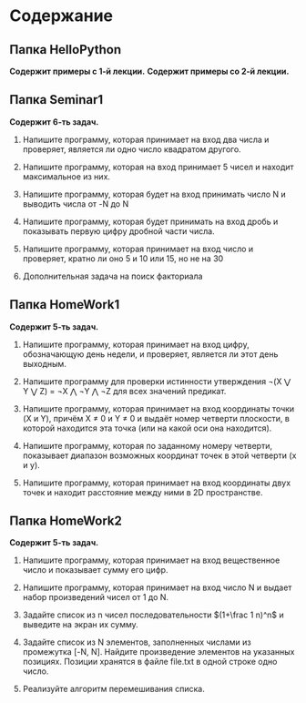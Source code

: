 # Содержание
## Папка HelloPython
**Содержит примеры с 1-й лекции.**
**Содержит примеры со 2-й лекции.**
## Папка Seminar1
**Содержит 6-ть задач.**

1. Напишите программу, которая принимает на вход два числа и проверяет, является ли одно число квадратом другого.

2. Напишите программу, которая на вход принимает 5 чисел и находит максимальное из них.

3. Напишите программу, которая будет на вход принимать число N и выводить числа от -N до N

4. Напишите программу, которая будет принимать на вход дробь и показывать первую цифру дробной части числа.

5. Напишите программу, которая принимает на вход число и проверяет, кратно ли оно 5 и 10 или 15, но не на 30

6. Дополнительная задача на поиск факториала

## Папка HomeWork1
**Содержит 5-ть задач.**

1. Напишите программу, которая принимает на вход цифру, обозначающую день недели, и проверяет, является ли этот день выходным.

2. Напишите программу для проверки истинности утверждения ¬(X ⋁ Y ⋁ Z) = ¬X ⋀ ¬Y ⋀ ¬Z для всех значений предикат.

3. Напишите программу, которая принимает на вход координаты точки (X и Y), причём X ≠ 0 и Y ≠ 0 и выдаёт номер четверти плоскости, в которой находится эта точка (или на какой оси она находится).

4. Напишите программу, которая по заданному номеру четверти, показывает диапазон возможных координат точек в этой четверти (x и y).

5. Напишите программу, которая принимает на вход координаты двух точек и находит расстояние между ними в 2D пространстве.

## Папка HomeWork2
**Содержит 5-ть задач.**

1. Напишите программу, которая принимает на вход вещественное число и показывает сумму его цифр.

2. Напишите программу, которая принимает на вход число N и выдает набор произведений чисел от 1 до N.

3. Задайте список из n чисел последовательности $(1+\frac 1 n)^n$ и выведите на экран их сумму.

4. Задайте список из N элементов, заполненных числами из промежутка [-N, N]. Найдите произведение элементов на указанных позициях. Позиции хранятся в файле file.txt в одной строке одно число.

5. Реализуйте алгоритм перемешивания списка.